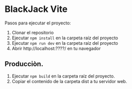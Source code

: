 
# BlackJack Vite

Pasos para ejecutar el proyecto:
1. Clonar el repositorio
2. Ejecutar `npm install` en la carpeta raíz del proyecto
3. Ejecutar `npm run dev` en la carpeta raíz del proyecto
4. Abrir http://localhost:????/ en tu navegador

## Producciòn.

1. Ejecutar `npm build` en la carpeta raíz del proyecto.
2. Copiar el contenido de la carpeta dist a tu servidor web.